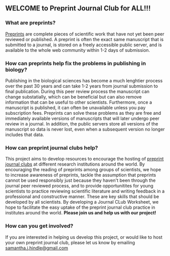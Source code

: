 ## WELCOME to Preprint Journal Club for ALL!!!

### What are preprints?
[Preprints](https://www.youtube.com/watch?v=OjxRAhdbJu8&feature=youtu.be&t=5m36s) are complete pieces of scientific work that have not yet been peer reviewed or published. A preprint is often the exact same manuscript that is submitted to a journal, is stored on a freely accessible public server, and is available to the whole web community within 1-2 days of submission. 

### How can preprints help fix the problems in publishing in biology?
Publishing in the biological sciences has become a much lenghtier process over the past 30 years and can take 1-2 years from journal submission to final publication. During this peer review process the manuscript can change substatially, which can be 
beneficial but can also remove information that can be useful to other scientists. Furthermore, once a manuscript is published, it can often be unavailable unless you pay subscription fees. Preprints can solve these problems as they are free and immediately available versions of manuscripts that will later undergo peer review in a journal. In addition, the public servers store all versions of the manuscript so data is never lost, even when a subsequent version no longer includes that data.

### How can preprint journal clubs help?
This project aims to develop resources to encourage the hosting of [preprint journal clubs](https://youtu.be/vBeZGzvzsos) at different research institutions around the world. By encouraging the reading of preprints among groups of scientists, we hope to increase awareness of preprints, tackle the assumption that preprints cannot be used responsibly just because they haven't been through the journal peer reviewed process, and to provide opportunitites for young scientists to practice reviewing scientific literature and writing feedback in a professional and constructive manner. These are key skills that should be developed by all scientists. By developing a Journal CLub Worksheet, we hope to facilitate the easy uptake of the preprint journal club practice in institutes around the world. **Please join us and help us with our project!**

### How can you get involved?
If you are interested in helping us develop this project, or would like to host your own preprint journal club, please let us know by emailing samantha.j.hindle@gmail.com




